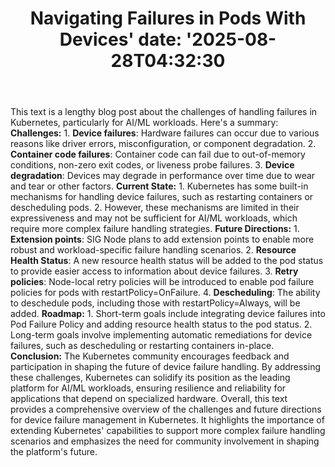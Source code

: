 ﻿---
title: "Navigating Failures in Pods With Devices'
date: '2025-08-28T04:32:30"
category: "Markets"
summary: ""
slug: "navigating failures in pods with devices"
source_urls:
  - "https://kubernetes.io/blog/2025/07/03/navigating-failures-in-pods-with-devices/"
seo:
  title: "Navigating Failures in Pods With Devices | Hash n Hedge'
  description: '"
  keywords: ["news", "markets", "brief"]
---
This text is a lengthy blog post about the challenges of handling failures in Kubernetes, particularly for AI/ML workloads. Here's a summary:  **Challenges:**  1. **Device failures**: Hardware failures can occur due to various reasons like driver errors, misconfiguration, or component degradation. 2. **Container code failures**: Container code can fail due to out-of-memory conditions, non-zero exit codes, or liveness probe failures. 3. **Device degradation**: Devices may degrade in performance over time due to wear and tear or other factors.  **Current State:**  1. Kubernetes has some built-in mechanisms for handling device failures, such as restarting containers or descheduling pods. 2. However, these mechanisms are limited in their expressiveness and may not be sufficient for AI/ML workloads, which require more complex failure handling strategies.  **Future Directions:**  1. **Extension points**: SIG Node plans to add extension points to enable more robust and workload-specific failure handling scenarios. 2. **Resource Health Status**: A new resource health status will be added to the pod status to provide easier access to information about device failures. 3. **Retry policies**: Node-local retry policies will be introduced to enable pod failure policies for pods with restartPolicy=OnFailure. 4. **Descheduling**: The ability to deschedule pods, including those with restartPolicy=Always, will be added.  **Roadmap:**  1. Short-term goals include integrating device failures into Pod Failure Policy and adding resource health status to the pod status. 2. Long-term goals involve implementing automatic remediations for device failures, such as descheduling or restarting containers in-place.  **Conclusion:**  The Kubernetes community encourages feedback and participation in shaping the future of device failure handling. By addressing these challenges, Kubernetes can solidify its position as the leading platform for AI/ML workloads, ensuring resilience and reliability for applications that depend on specialized hardware.  Overall, this text provides a comprehensive overview of the challenges and future directions for device failure management in Kubernetes. It highlights the importance of extending Kubernetes' capabilities to support more complex failure handling scenarios and emphasizes the need for community involvement in shaping the platform's future. 
